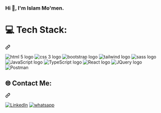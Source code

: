 ### Hi 👋, I'm Islam Mo'men.

<!--
**Islam-13/islam-13** is a ✨ _special_ ✨ repository because its `README.md` (this file) appears on your GitHub profile.

Here are some ideas to get you started:

- 🔭 I’m currently working on ...
- 🌱 I’m currently learning ...
- 👯 I’m looking to collaborate on ...
- 🤔 I’m looking for help with ...
- 💬 Ask me about ...
- 📫 How to reach me: ...
- 😄 Pronouns: ...
- ⚡ Fun fact: ...
-->


<div class="markdown-heading" dir="auto"><h1 class="heading-element" dir="auto">💻 Tech Stack:</h1><a id="user-content--tech-stack" class="anchor" aria-label="Permalink: 💻 Tech Stack:" href="#-tech-stack"><svg class="octicon octicon-link" viewBox="0 0 16 16" version="1.1" width="16" height="16" aria-hidden="true"><path d="m7.775 3.275 1.25-1.25a3.5 3.5 0 1 1 4.95 4.95l-2.5 2.5a3.5 3.5 0 0 1-4.95 0 .751.751 0 0 1 .018-1.042.751.751 0 0 1 1.042-.018 1.998 1.998 0 0 0 2.83 0l2.5-2.5a2.002 2.002 0 0 0-2.83-2.83l-1.25 1.25a.751.751 0 0 1-1.042-.018.751.751 0 0 1-.018-1.042Zm-4.69 9.64a1.998 1.998 0 0 0 2.83 0l1.25-1.25a.751.751 0 0 1 1.042.018.751.751 0 0 1 .018 1.042l-1.25 1.25a3.5 3.5 0 1 1-4.95-4.95l2.5-2.5a3.5 3.5 0 0 1 4.95 0 .751.751 0 0 1-.018 1.042.751.751 0 0 1-1.042.018 1.998 1.998 0 0 0-2.83 0l-2.5 2.5a1.998 1.998 0 0 0 0 2.83Z"></path></svg></a></div>

<p dir="auto"> 
  <img src="https://img.shields.io/badge/html5-%23E34F26?style=for-the-badge&logo=html5&logoColor=white" alt="html 5 logo">
  <img src="https://img.shields.io/badge/css3-%231572B6?style=for-the-badge&logo=css3&logoColor=white" alt="css 3 logo">
  <img src="https://img.shields.io/badge/bootstrap-%238511FA?style=for-the-badge&logo=bootstrap&logoColor=white" alt="bootstrap logo">
  <img src="https://img.shields.io/badge/tailwind_css-%2338BDF8?style=for-the-badge&logo=tailwindcss&logoColor=white" alt="tailwind logo">
  <img src="https://img.shields.io/badge/sass-%23FF69B4?style=for-the-badge&logo=sass&logoColor=white" alt="sass logo">
  <img src="https://img.shields.io/badge/javascript-%23323330?style=for-the-badge&logo=javascript&logoColor=%23EFD81D" alt="JavaScript logo">
  <img src="https://img.shields.io/badge/typescript-%23323330?style=for-the-badge&logo=typescript&logoColor=%232F74C0" alt="TypeScript logo" >
  <img src="https://img.shields.io/badge/react-%2320232A?style=for-the-badge&logo=react&logoColor=%23087EA4" alt="React logo" >
  <img src="https://img.shields.io/badge/jquery-%230769AD?style=for-the-badge&logo=jquery&logoColor=%2378CFF5" alt="JQuery logo" >
  <img src="https://img.shields.io/badge/postman-%23ff6c37?style=for-the-badge&logo=postman&logoColor=white" alt="Postman">
</p>

<div class="markdown-heading" dir="auto"><h2 class="heading-element" dir="auto">🌐 Contact Me:</h2><a id="user-content--socials" class="anchor" aria-label="Permalink: 🌐 Socials:" href="#-socials"><svg class="octicon octicon-link" viewBox="0 0 16 16" version="1.1" width="16" height="16" aria-hidden="true"><path d="m7.775 3.275 1.25-1.25a3.5 3.5 0 1 1 4.95 4.95l-2.5 2.5a3.5 3.5 0 0 1-4.95 0 .751.751 0 0 1 .018-1.042.751.751 0 0 1 1.042-.018 1.998 1.998 0 0 0 2.83 0l2.5-2.5a2.002 2.002 0 0 0-2.83-2.83l-1.25 1.25a.751.751 0 0 1-1.042-.018.751.751 0 0 1-.018-1.042Zm-4.69 9.64a1.998 1.998 0 0 0 2.83 0l1.25-1.25a.751.751 0 0 1 1.042.018.751.751 0 0 1 .018 1.042l-1.25 1.25a3.5 3.5 0 1 1-4.95-4.95l2.5-2.5a3.5 3.5 0 0 1 4.95 0 .751.751 0 0 1-.018 1.042.751.751 0 0 1-1.042.018 1.998 1.998 0 0 0-2.83 0l-2.5 2.5a1.998 1.998 0 0 0 0 2.83Z"></path></svg></a></div>

<p dir="auto">
  <a href="https://www.linkedin.com/in/islam-hussen" target="_blank"><img src="https://img.shields.io/badge/linkedin-%230769AD?style=plastic&logo=linkedin" alt="LinkedIn"></a> <a href="https://wa.me/+201033239019" target="_blank"><img src="https://img.shields.io/badge/whatsapp-%2325d366?style=plastic&logo=whatsapp&logoColor=white" alt="whatsapp"></a>
</p>
